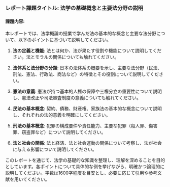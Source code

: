 ### レポート課題タイトル: 法学の基礎概念と主要法分野の説明

#### 課題内容:
本レポートでは、法学概論の授業で学んだ法の基本的な概念と主要な法分野について、以下のポイントに基づいて説明してください。

1. **法の定義と機能**: 法とは何か、法が果たす役割や機能について説明してください。法とモラルの関係についても触れてください。

2. **法体系と法分野の分類**: 日本の法体系の概要を示し、主要な法分野（民法、刑法、憲法、行政法、商法など）の特徴とその役割について説明してください。

3. **憲法の意義**: 憲法が持つ基本的人権の保障や三権分立の重要性について説明し、憲法改正や司法審査制度の意義についても触れてください。

4. **民法の基本概念**: 契約、債務、財産権、家族法の基本的な概念について説明し、それぞれの法的意義を明確にしてください。

5. **刑法の基本概念**: 犯罪の構成要件や責任能力、主要な犯罪（殺人罪、傷害罪、窃盗罪など）について説明してください。

6. **法と社会の関係**: 法と経済、法と社会運動の関係について考察し、法が社会に与える影響について説明してください。

このレポートを通じて、法学の基礎的な知識を整理し、理解を深めることを目的としています。各ポイントについて具体的な例を挙げながら、明確かつ論理的に説明してください。字数は1600字程度を目安とし、必要に応じて引用や参考文献を用いてください。
